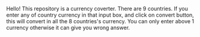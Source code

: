 Hello!
This repository is a currency coverter.
There are 9 countries. 
If you enter any of country currency in that input box, and click on convert button, this will convert in all the 8 countries's currency.
You can only enter above 1 currency otherwise it can give you wrong answer.
